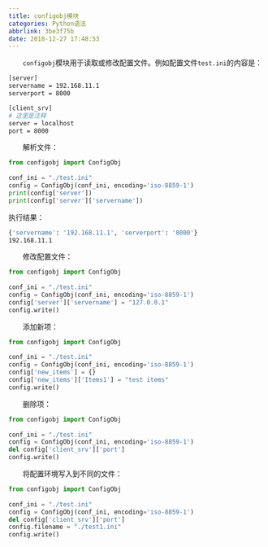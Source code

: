 ```yaml
---
title: configobj模块
categories: Python语法
abbrlink: 3be3f75b
date: 2018-12-27 17:48:53
---
```

&emsp;&emsp;`configobj`模块用于读取或修改配置文件。例如配置文件`test.ini`的内容是：<!--more-->

``` bash
[server]
servername = 192.168.11.1
serverport = 8000

[client_srv]
# 这里是注释
server = localhost
port = 8000
```

&emsp;&emsp;解析文件：

``` python
from configobj import ConfigObj
​
conf_ini = "./test.ini"
config = ConfigObj(conf_ini, encoding='iso-8859-1')
print(config['server'])
print(config['server']['servername'])
```

执行结果：

``` bash
{'servername': '192.168.11.1', 'serverport': '8000'}
192.168.11.1
```

&emsp;&emsp;修改配置文件：

``` python
from configobj import ConfigObj
​
conf_ini = "./test.ini"
config = ConfigObj(conf_ini, encoding='iso-8859-1')
config['server']['servername'] = "127.0.0.1"
config.write()
```

&emsp;&emsp;添加新项：

``` python
from configobj import ConfigObj
​
conf_ini = "./test.ini"
config = ConfigObj(conf_ini, encoding='iso-8859-1')
config['new_items'] = {}
config['new_items']['Items1'] = "test items"
config.write()
```

&emsp;&emsp;删除项：

``` python
from configobj import ConfigObj
​
conf_ini = "./test.ini"
config = ConfigObj(conf_ini, encoding='iso-8859-1')
del config['client_srv']['port']
config.write()
```

&emsp;&emsp;将配置环境写入到不同的文件：

``` python
from configobj import ConfigObj
​
conf_ini = "./test.ini"
config = ConfigObj(conf_ini, encoding='iso-8859-1')
del config['client_srv']['port']
config.filename = "./test1.ini"
config.write()
```